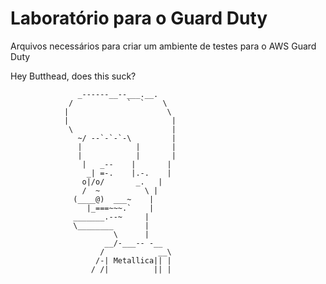 # Laboratório para o Guard Duty
Arquivos necessários para criar um ambiente de testes para o AWS Guard Duty

Hey Butthead,
does this suck?




                   _------__--___.__.
                 /            `  `    \
                |                      \
                |                       |
                 \                      |
                   ~/ --`-`-`-\         |
                   |            |       |
                   |            |       |
                    |   _--    |       |
                     _| =-.    |.-.    |
                    o|/o/       _.   |
                    /  ~          \ |
                  (____@)  ___~    |
                     |_===~~~.`    |
                  _______.--~     |
                  \________       |
                           \      |
                         __/-___-- -__
                        /            __\
                       /-| Metallica|| |
                      / /|          || |
